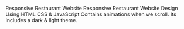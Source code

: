 Responsive Restaurant Website
Responsive Restaurant Website Design Using HTML CSS & JavaScript
Contains animations when we scroll.
Its Includes a dark & light theme.
